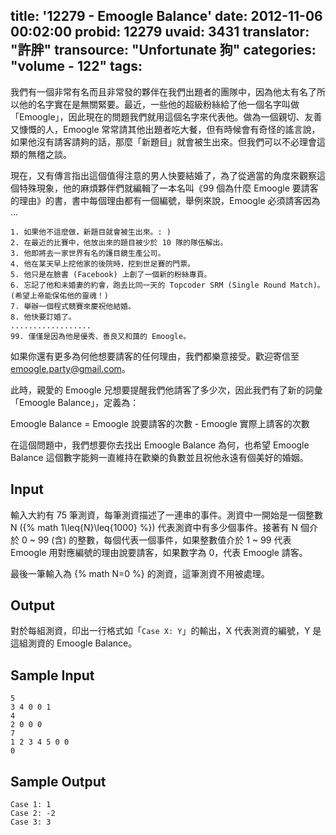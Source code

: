 title: '12279 - Emoogle Balance'
date: 2012-11-06 00:02:00
probid: 12279
uvaid: 3431
translator: "許胖"
transource: "Unfortunate 狗"
categories: "volume - 122"
tags:
---

我們有一個非常有名而且非常發的夥伴在我們出題者的團隊中，因為他太有名了所以他的名字實在是無關緊要。最近，一些他的超級粉絲給了他一個名字叫做「Emoogle」，因此現在的問題我們就用這個名字來代表他。做為一個親切、友善又慷慨的人，Emoogle 常常請其他出題者吃大餐，但有時候會有奇怪的謠言說，如果他沒有請客請夠的話，那麼「新題目」就會被生出來。但我們可以不必理會這類的無稽之談。

現在，又有傳言指出這個值得注意的男人快要結婚了，為了從適當的角度來觀察這個特殊現象，他的麻煩夥伴們就編輯了一本名叫《99 個為什麼 Emoogle 要請客的理由》的書，書中每個理由都有一個編號，舉例來說，Emoogle 必須請客因為 ...

	1. 如果他不這麼做，新題目就會被生出來。: )
	2. 在最近的比賽中，他放出來的題目被少於 10 隊的隊伍解出。
	3. 他即將去一家世界有名的護目鏡生產公司。
	4. 他在某天早上挖他家的後院時，挖到世足賽的門票。
	5. 他只是在臉書 (Facebook) 上創了一個新的粉絲專頁。
	6. 忘記了他和未婚妻的約會，跑去比同一天的 Topcoder SRM (Single Round Match)。(希望上帝能保佑他的靈魂！)
	7. 舉辦一個程式競賽來慶祝他結婚。
	8. 他快要訂婚了。
	..................
	99. 僅僅是因為他是優秀、善良又和藹的 Emoogle。

如果你還有更多為何他想要請客的任何理由，我們都樂意接受。歡迎寄信至 emoogle.party@gmail.com。

此時，親愛的 Emoogle 兄想要提醒我們他請客了多少次，因此我們有了新的詞彙「Emoogle Balance」，定義為：

Emoogle Balance = Emoogle 說要請客的次數 - Emoogle 實際上請客的次數

在這個問題中，我們想要你去找出 Emoogle Balance 為何，也希望 Emoogle Balance 這個數字能夠一直維持在歡樂的負數並且祝他永遠有個美好的婚姻。

<!-- more -->

## Input ##

輸入大約有 75 筆測資，每筆測資描述了一連串的事件。測資中一開始是一個整數 N ({% math 1\leq{N}\leq{1000} %}) 代表測資中有多少個事件。接著有 N 個介於 0 ~ 99 (含) 的整數，每個代表一個事件，如果整數值介於 1 ~ 99 代表 Emoogle 用對應編號的理由說要請客，如果數字為 0，代表 Emoogle 請客。

最後一筆輸入為 {% math N=0 %} 的測資，這筆測資不用被處理。

## Output ##

對於每組測資，印出一行格式如「`Case X: Y`」的輸出，X 代表測資的編號，Y 是這組測資的 Emoogle Balance。

## Sample Input ##

	5
	3 4 0 0 1
	4
	2 0 0 0
	7
	1 2 3 4 5 0 0
	0

## Sample Output ##

	Case 1: 1
	Case 2: -2
	Case 3: 3